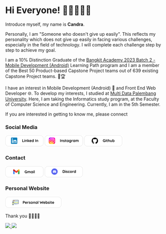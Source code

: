 # Hi Everyone! 👨🏻‍💻👋🏻
Introduce myself, my name is **Candra**.

Personally, I am "Someone who doesn't give up easily". This reflects my personality which does not give up easily in facing various challenges, especially in the field of technology. I will complete each challenge step by step to achieve my goal.

I am a 10% Distinction Graduate of the [Bangkit Academy 2023 Batch 2 - Mobile Development (Android)](https://grow.google/intl/id_id/bangkit/?tab=machine-learning) Learning Path program and I am a member of the Best 50 Product-based Capstone Project teams out of 639 existing Capstone Project teams. 🏅🏆

I have an interest in Mobile Development (Android) 📱 and Front End Web Developer 🌐. To develop my interests, I studied at [Multi Data Palembang University](https://mdp.ac.id/). Here, I am taking the Informatics study program, at the Faculty of Computer Science and Engineering. Currently, I am in the 5th Semester.

If you are interested in getting to know me, please connect 
<br/>
### Social Media 
[![LinkedIn Account](https://github.com/candra1525/candra1525/blob/main/linked_in_121x39.png)](https://www.linkedin.com/in/candra1525/)
[![Instagram Account](https://github.com/candra1525/candra1525/blob/main/instagram_121x39.png)](https://www.instagram.com/candracandra1525/)
[![Github Account](https://github.com/candra1525/candra1525/blob/main/github_121x39.png)](https://github.com/candra1525/)

### Contact
[![Gmail Account](https://github.com/candra1525/candra1525/blob/main/gmail_121x39.png)](mailto:candraandi2003@gmail.com)
[![Discord Account](https://github.com/candra1525/candra1525/blob/main/discord_121x39.png)](Candra#6399)

### Personal Website
[![Website](https://github.com/candra1525/candra1525/blob/main/personal_website.png)](https://candra1525.github.io/me/)

Thank you 👨🏻‍💻✨

<p align="left">
<a href="https://github.com/candra1525">
  <img height="180em" src="https://github-readme-stats-eight-theta.vercel.app/api?username=candra1525&show_icons=true&theme=algolia&include_all_commits=true&count_private=true"/>
  <img height="180em" src="https://github-readme-stats-eight-theta.vercel.app/api/top-langs/?username=candra1525&layout=compact&langs_count=8&theme=algolia"/>
</a>
</p>
